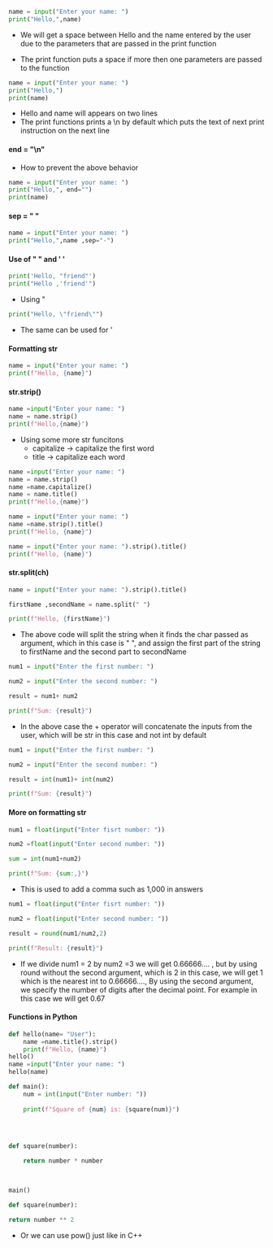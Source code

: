 ```python
name = input("Enter your name: ")
print("Hello,",name)
```
- We will get a space between Hello and the name entered by the user due to the parameters that are passed in the print function

- The print function puts a space if more then one parameters are passed to the function
```python
name = input("Enter your name: ")
print("Hello,")
print(name)
```
- Hello and name will appears on two lines
- The print functions prints a \n by default which puts the text of next print instruction on the next line
#### end = "\n"
- How to prevent the above behavior
```python
name = input("Enter your name: ")
print("Hello,", end="")
print(name)
```

#### sep = " "
```python
name = input("Enter your name: ")
print("Hello,",name ,sep="-")
```

#### Use of " " and ' '
```Python
print('Hello, "friend"')
print("Hello ,'friend'")
```
- Using \" 
```Python
print("Hello, \"friend\"")
```
- The same can be used for \'
#### Formatting str
```Python
name = input("Enter your name: ")
print(f"Hello, {name}")
```

#### str.strip()
```Python
name =input("Enter your name: ")
name = name.strip()
print(f"Hello,{name}")
```
- Using some more str funcitons 
	- capitalize ->  capitalize the first word
	- title -> capitalize each word
```Python
name =input("Enter your name: ")
name = name.strip()
name =name.capitalize()
name = name.title()
print(f"Hello,{name}")
```

```Python
name = input("Enter your name: ")
name =name.strip().title()
print(f"Hello, {name}")
```


```Python
name = input("Enter your name: ").strip().title()
print(f"Hello, {name}")
```

#### str.split(ch)
```Python
name = input("Enter your name: ").strip().title()

firstName ,secondName = name.split(" ")

print(f"Hello, {firstName}")
```
- The above code will split the string when it finds the char passed as argument, which in this case is " ", and assign the first part of the string to firstName and the second part to secondName 
```Python
num1 = input("Enter the first number: ")

num2 = input("Enter the second number: ")

result = num1+ num2

print(f"Sum: {result}")
```
- In the above case the + operator will concatenate the inputs from the user, which will be str in this case and not int by default
```Python
num1 = input("Enter the first number: ")

num2 = input("Enter the second number: ")

result = int(num1)+ int(num2)

print(f"Sum: {result}")
```

#### More on formatting str
```python
num1 = float(input("Enter fisrt number: "))

num2 =float(input("Enter second number: "))

sum = int(num1+num2)

print(f"Sum: {sum:,}")
```
- This is used to add a comma such as 1,000 in answers
```Python
num1 = float(input("Enter fisrt number: "))

num2 = float(input("Enter second number: "))

result = round(num1/num2,2)

print(f"Result: {result}")
```
- If we divide num1 = 2 by num2 =3 we will get 0.66666.... , but by using round without the second argument, which is 2 in this case, we will get 1 which is the nearest int to 0.66666...., By using the second argument, we specify the number of digits after the decimal point. For example in this case we will get 0.67

#### Functions in Python
```Python
def hello(name= "User"):
	name =name.title().strip()
	print(f"Hello, {name}")
hello()
name =input("Enter your name: ")
hello(name)
```

```Python
def main():
	num = int(input("Enter number: "))
	
	print(f"Square of {num} is: {square(num)}")

  
  

def square(number):

	return number * number

  

main()
```

```Python
def square(number):

return number ** 2
```
- Or we can use pow() just like in C++